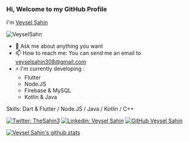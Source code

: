 ### Hi, Welcome to my GitHub Profile 

I'm [Veysel Şahin](https://www.linkedin.com/in/veyselsahn/)


<p align="left"> <img src="https://komarev.com/ghpvc/?username=VeyselSahn" alt="VeyselSahn" /> </p>

- 💬 Ask me about anything you want
- 📫 How to reach me: You can send me an email to [veyselsahin308@gmail.com](mailto://veyselsahin308@gmail.com)
- ⚡ I'm currently developing :
    - Flutter 
    - Node.JS
    - Firebase & MySQL
    - Kotlin & Java 

Skills: Dart & Flutter / Node.JS / Java / Kotlin / C++ 

[![Twitter: TheSahin3](https://img.shields.io/twitter/follow/TheSahin3?style=social)](https://twitter.com/TheSahin3)
[![Linkedin: Veysel Sahin](https://img.shields.io/badge/-veyselsahn-blue?style=flat-square&logo=Linkedin&logoColor=white&link=https://www.linkedin.com/in/veyselsahn/)](https://www.linkedin.com/in/veyselsahn/)
[![GitHub Veysel Sahin](https://img.shields.io/github/followers/VeyselSahn?label=follow&style=social)](https://github.com/VeyselSahn)

<a href="https://github.com/VeyselSahn">
 <img align="center" src="https://github-readme-stats.vercel.app/api?username=VeyselSahn&show_icons=true&theme=dracula&line_height=20" alt="Veysel Sahin's github stats"/>
</a>
<!--
**VeyselSahn/VeyselSahn** is a ✨ _special_ ✨ repository because its `README.md` (this file) appears on your GitHub profile.

Here are some ideas to get you started:

- 🔭 I’m currently working on ...
- 🌱 I’m currently learning ...
- 👯 I’m looking to collaborate on ...
- 🤔 I’m looking for help with ...
- 💬 Ask me about ...
- 📫 How to reach me: ...
- 😄 Pronouns: ...
- ⚡ Fun fact: ...
-->
